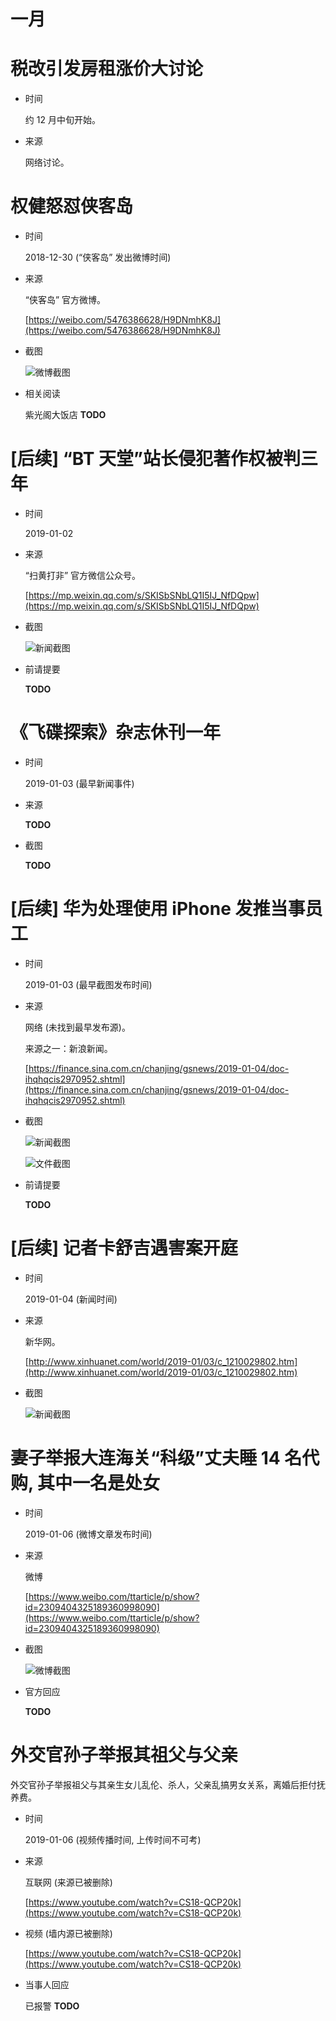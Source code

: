 一月
====

# 税改引发房租涨价大讨论

+ 时间

    约 12 月中旬开始。
    
+ 来源

    网络讨论。

# 权健怒怼侠客岛

+ 时间

    2018-12-30 (“侠客岛” 发出微博时间)
    
+ 来源

    “侠客岛” 官方微博。
    
    [https://weibo.com/5476386628/H9DNmhK8J](https://weibo.com/5476386628/H9DNmhK8J)
    
+ 截图

    ![微博截图](assets/2018-12-30-quanjian-vs-people_s-daily.png)
    
+ 相关阅读
    
    紫光阁大饭店 __TODO__

# [后续] “BT 天堂”站长侵犯著作权被判三年

+ 时间

    2019-01-02
 
+ 来源

    “扫黄打非” 官方微信公众号。
    
    [https://mp.weixin.qq.com/s/SKISbSNbLQ1I5IJ_NfDQpw](https://mp.weixin.qq.com/s/SKISbSNbLQ1I5IJ_NfDQpw)

+ 截图

    ![新闻截图](assets/2019-01-04-bt.png)

+ 前请提要

    __TODO__

# 《飞碟探索》杂志休刊一年

+ 时间
    
    2019-01-03 (最早新闻事件)
    
+ 来源

    __TODO__
    
+ 截图

    __TODO__

# [后续] 华为处理使用 iPhone 发推当事员工

+ 时间
    
    2019-01-03 (最早截图发布时间)
    
+ 来源

    网络 (未找到最早发布源)。

    来源之一：新浪新闻。
    
    [https://finance.sina.com.cn/chanjing/gsnews/2019-01-04/doc-ihqhqcis2970952.shtml](https://finance.sina.com.cn/chanjing/gsnews/2019-01-04/doc-ihqhqcis2970952.shtml)

+ 截图

    ![新闻截图](assets/2019-01-03-huawei-new-year.png)
    
    ![文件截图](assets/2019-01-03-huawei-new-year-detail.jpg)

+ 前请提要

    __TODO__

# [后续] 记者卡舒吉遇害案开庭

+ 时间

    2019-01-04 (新闻时间)
    
+ 来源

    新华网。
    
    [http://www.xinhuanet.com/world/2019-01/03/c_1210029802.htm](http://www.xinhuanet.com/world/2019-01/03/c_1210029802.htm)

+ 截图

    ![新闻截图](assets/2019-01-04-Khashoggi.png)

# 妻子举报大连海关“科级”丈夫睡 14 名代购, 其中一名是处女

+ 时间

    2019-01-06 (微博文章发布时间)

+ 来源

    微博
    
    [https://www.weibo.com/ttarticle/p/show?id=2309404325189360998090](https://www.weibo.com/ttarticle/p/show?id=2309404325189360998090)

+ 截图

    ![微博截图](assets/2019-01-06-customhouse.png)

+ 官方回应

    __TODO__

# 外交官孙子举报其祖父与父亲

外交官孙子举报祖父与其亲生女儿乱伦、杀人，父亲乱搞男女关系，离婚后拒付抚养费。

+ 时间

    2019-01-06 (视频传播时间, 上传时间不可考)

+ 来源

    互联网 (来源已被删除)
    
    [https://www.youtube.com/watch?v=CS18-QCP20k](https://www.youtube.com/watch?v=CS18-QCP20k)

+ 视频 (墙内源已被删除)

    [https://www.youtube.com/watch?v=CS18-QCP20k](https://www.youtube.com/watch?v=CS18-QCP20k)

+ 当事人回应

    已报警 __TODO__
